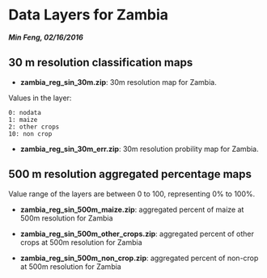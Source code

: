 # Data Layers for Zambia
___Min Feng, 02/16/2016___

## 30 m resolution classification maps

* __zambia_reg_sin_30m.zip__: 30m resolution map for Zambia.

Values in the layer:

```
0: nodata
1: maize
2: other crops
10: non crop
```

* __zambia_reg_sin_30m_err.zip__: 30m resolution probility map for Zambia.

## 500 m resolution aggregated percentage maps

Value range of the layers are between 0 to 100, representing 0% to 100%.

* __zambia_reg_sin_500m_maize.zip__: aggregated percent of maize at 500m resolution for Zambia

* __zambia_reg_sin_500m_other_crops.zip__: aggregated percent of other crops at 500m resolution for Zambia

* __zambia_reg_sin_500m_non_crop.zip__: aggregated percent of non-crop at 500m resolution for Zambia

